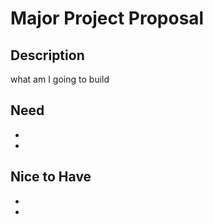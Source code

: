 # Major Project Proposal

## Description
what am I going to build

## Need
-
-

## Nice to Have
-
-
